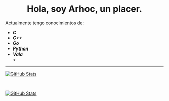 <h1 align="center">Hola, soy Arhoc, un placer.</h1>
<p>Actualmente tengo conocimientos de:</p>

<i><b>
  - C <br/>
  - C++ <br/>
  - Go <br/>
  - Python <br/>
  - Vala <br/>
</b><</i>

<hr/>

[![GitHub Stats](https://github-readme-stats.vercel.app/api?username=Arhoc&show_icons=true&theme=cobalt&custom_title=Stats%20De%20Arhoc)](https://github.com/anuraghazra/github-readme-stats)

<br/>

[![GitHub Stats](https://github-readme-stats.vercel.app/api/top-langs?username=Arhoc&theme=cobalt&custom_title=Lenguajes%20Mas%20Usados)](https://github.com/anuraghazra/github-readme-stats)

